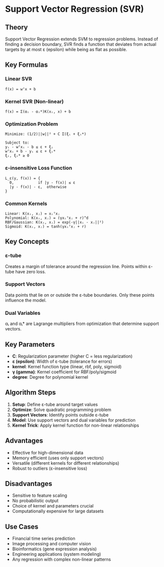 # Support Vector Regression (SVR)

## Theory
Support Vector Regression extends SVM to regression problems. Instead of finding a decision boundary, SVR finds a function that deviates from actual targets by at most ε (epsilon) while being as flat as possible.

## Key Formulas

### Linear SVR
```
f(x) = wᵀx + b
```

### Kernel SVR (Non-linear)
```
f(x) = Σ(αᵢ - αᵢ*)K(xᵢ, x) + b
```

### Optimization Problem
```
Minimize: (1/2)||w||² + C Σ(ξᵢ + ξᵢ*)

Subject to:
yᵢ - wᵀxᵢ - b ≤ ε + ξᵢ
wᵀxᵢ + b - yᵢ ≤ ε + ξᵢ*
ξᵢ, ξᵢ* ≥ 0
```

### ε-insensitive Loss Function
```
L_ε(y, f(x)) = {
  0,           if |y - f(x)| ≤ ε
  |y - f(x)| - ε,  otherwise
}
```

### Common Kernels
```
Linear: K(xᵢ, xⱼ) = xᵢᵀxⱼ
Polynomial: K(xᵢ, xⱼ) = (γxᵢᵀxⱼ + r)^d
RBF/Gaussian: K(xᵢ, xⱼ) = exp(-γ||xᵢ - xⱼ||²)
Sigmoid: K(xᵢ, xⱼ) = tanh(γxᵢᵀxⱼ + r)
```

## Key Concepts

### ε-tube
Creates a margin of tolerance around the regression line. Points within ε-tube have zero loss.

### Support Vectors
Data points that lie on or outside the ε-tube boundaries. Only these points influence the model.

### Dual Variables
αᵢ and αᵢ* are Lagrange multipliers from optimization that determine support vectors.

## Key Parameters
- **C**: Regularization parameter (higher C = less regularization)
- **ε (epsilon)**: Width of ε-tube (tolerance for errors)
- **kernel**: Kernel function type (linear, rbf, poly, sigmoid)
- **γ (gamma)**: Kernel coefficient for RBF/poly/sigmoid
- **degree**: Degree for polynomial kernel

## Algorithm Steps
1. **Setup**: Define ε-tube around target values
2. **Optimize**: Solve quadratic programming problem
3. **Support Vectors**: Identify points outside ε-tube
4. **Model**: Use support vectors and dual variables for prediction
5. **Kernel Trick**: Apply kernel function for non-linear relationships

## Advantages
- Effective for high-dimensional data
- Memory efficient (uses only support vectors)
- Versatile (different kernels for different relationships)
- Robust to outliers (ε-insensitive loss)

## Disadvantages
- Sensitive to feature scaling
- No probabilistic output
- Choice of kernel and parameters crucial
- Computationally expensive for large datasets

## Use Cases
- Financial time series prediction
- Image processing and computer vision
- Bioinformatics (gene expression analysis)
- Engineering applications (system modeling)
- Any regression with complex non-linear patterns
